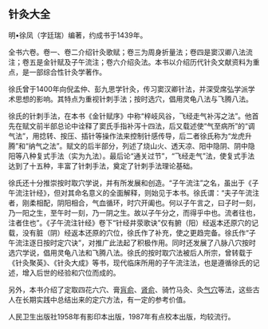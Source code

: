 ## 针灸大全

明•徐凤（字廷瑞）编著，约成书于1439年。

全书六卷。卷一、卷二介绍针灸歌赋；卷三为周身折量法；卷四是窦汉卿八法流注；卷五是金针赋及子午流注；卷六介绍灸法。本书以介绍历代针灸文献资料为重点，是一部综合性针灸学著作。

徐氏曾于1400年向倪孟仲、彭九思学针灸，传习窦汉卿针法，并深受席弘学派学术思想的影响。其特点为重视针刺手法；按时选穴，倡用灵龟八法与飞腾八法。

徐氏的针刺手法，在本书《金针赋序》中称“梓岐风谷，飞经走气补泻之法”。他首先在赋文前半部总论中诠释了窦氏手指补泻十四法，后又载述使“气至病所”的“调气法”，用捻转、按压、插针等操作法来控制针感传导，后二者徐氏称为“龙虎升腾”和“纳气之法”。赋文的后半部分，列述了烧山火、透天凉、阳中隐阴、阴中隐阳等八种复式手法（实为九法）。最后论“通关过节”，“飞经走气”法，使复式手法达到了十五种，丰富了针刺手法，奠定了针刺手法理论基础。

徐氏还十分推崇按时取穴学说，并有所发展和创造。“子午流注”之名，虽出于《子午流注针经》，但对其命名意义的全面解释，则始见于本书。徐氏谓：“夫子午流注者，刚柔相配，阴阳相合，气血循环，时穴开阖也。何以子午言之，曰子时一刻，乃一阳之生，至午时一刻，乃一阴之生。故以子午分之，而得乎中也。流者往也，注者住也”。《子午流注针经》卷下“针经井荥歌诀”仅有腑（阳）经返本还原穴的记载，没有脏（阴）经返本还原的穴位，徐氏作了补充，使之更趋完备。徐氏作“子午流注逐日按时定穴诀”，对推广此法起了积极作用。同时还发展了八脉八穴按时选穴学说，倡用灵龟八法和飞腾八法。徐氏的按时取穴法被后人所宗，曾转载于《针灸聚英》、《针灸大成》等书，现代临床所用的子午流注法，也是遵循徐氏的记述，增入后世的经验和穴位而成的。

另外，本书介绍了定取四花六穴、膏[肓俞](https://www.gmzyjc.com/read/zjs/zjs3.1.7-8-0.0.2.3.16.md)、[肾俞](https://www.gmzyjc.com/read/zjs/zjs3.1.7-8-0.0.1.3.23.md)、骑竹马灸、灸[气穴](https://www.gmzyjc.com/read/zjs/zjs3.1.7-8-0.0.2.3.13.md)等法，这些古人在长期实践中总结出来的定穴方法，有一定的参考价值。

人民卫生出版社1958年有影印本出版，1987年有点校本出版，均较流行。
